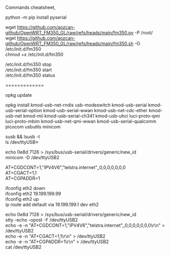 Commands cheatsheet,

python -m pip install pyserial

wget https://github.com/aozcan-github/OpenWRT_FM350_GL/raw/refs/heads/main/fm350.py -P /root/\
wget https://github.com/aozcan-github/OpenWRT_FM350_GL/raw/refs/heads/main/fm350.sh -O /etc/init.d/fm350\
chmod +x /etc/init.d/fm350

/etc/init.d/fm350 stop\
/etc/init.d/fm350 start\
/etc/init.d/fm350 status

=============

opkg update

opkg install kmod-usb-net-rndis usb-modeswitch kmod-usb-serial kmod-usb-serial-option kmod-usb-serial-wwan kmod-usb-net-cdc-ether kmod-usb-net kmod-mii kmod-usb-serial-ch341 kmod-usb-uhci luci-proto-qmi luci-proto-mbim kmod-usb-net-qmi-wwan kmod-usb-serial-qualcomm picocom usbutils minicom

susb && lsusb -t\
ls /dev/ttyUSB*

echo 0e8d 7126 > /sys/bus/usb-serial/drivers/generic/new_id\
minicom -D /dev/ttyUSB2

AT+CGDCONT=1,"IPV4V6","telstra.internet",,0,0,0,0,0,0,0\
AT+CGACT=1,1\
AT+CGPADDR=1

ifconfig eth2 down\
ifconfig eth2 19.199.199.99\
ifconfig eth2 up\
ip route add default via 19.199.199.1 dev eth2

echo 0e8d 7126 > /sys/bus/usb-serial/drivers/generic/new_id\
stty -echo -opost -F /dev/ttyUSB2\
echo -e -n "AT+CGDCONT=1,\"IPV4V6\",\"telstra.internet\",,0,0,0,0,0,0,0\r\n" > /dev/ttyUSB2\
echo -e -n "AT+CGACT=1,1\r\n" > /dev/ttyUSB2\
echo -e -n "AT+CGPADDR=1\r\n" > /dev/ttyUSB2\
cat /dev/ttyUSB2
